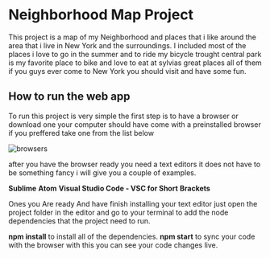 # Neighborhood Map Project #
 
This project is a map of my Neighborhood and places that i like around the area that i live in New York and the surroundings.
I included most of the places i love to go in the summer and to ride my bicycle trought central park is my favorite place to bike and love to eat at sylvias great places all of them if you guys ever come to New York you should visit and have some fun.


## How to run the web app ##

To run this project is very simple the first step is to have a browser or download one your computer should have come with a preinstalled browser  if you preffered take one from the list below 

![browsers](https://user-images.githubusercontent.com/25759298/40733629-1d3c8ac4-6404-11e8-97b0-4154d289466d.jpg)


after you have the browser ready you need a text editors it does not have to be something fancy i will give you a couple of examples.

**Sublime**
**Atom**
**Visual Studio Code - VSC for Short**
**Brackets**

Ones you Are ready And have finish installing your text editor just open the project folder in the editor and go to your terminal to add the node dependencies that the project need to run.

**npm install** to install all of the dependencies.
**npm start** to sync your code with the browser with this you can see your code changes live.


